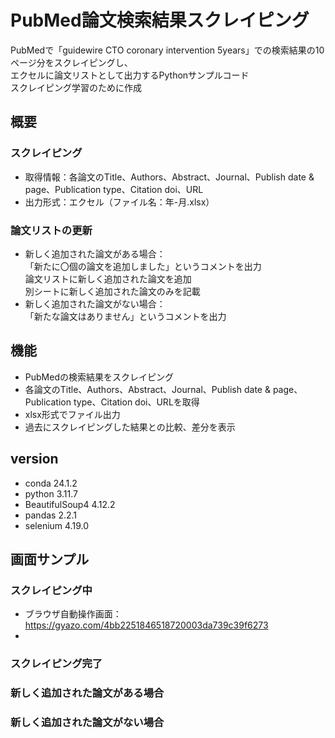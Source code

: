 # PubMed論文検索結果スクレイピング
PubMedで「guidewire CTO coronary intervention 5years」での検索結果の10ページ分をスクレイピングし、  
エクセルに論文リストとして出力するPythonサンプルコード  
スクレイピング学習のために作成  

## 概要
### スクレイピング
- 取得情報：各論文のTitle、Authors、Abstract、Journal、Publish date & page、Publication type、Citation doi、URL 
- 出力形式：エクセル（ファイル名：年-月.xlsx）

### 論文リストの更新
- 新しく追加された論文がある場合：  
  「新たに〇個の論文を追加しました」というコメントを出力  
  論文リストに新しく追加された論文を追加  
  別シートに新しく追加された論文のみを記載   
- 新しく追加された論文がない場合：  
  「新たな論文はありません」というコメントを出力  

## 機能
- PubMedの検索結果をスクレイピング
- 各論文のTitle、Authors、Abstract、Journal、Publish date & page、Publication type、Citation doi、URLを取得
- xlsx形式でファイル出力
- 過去にスクレイピングした結果との比較、差分を表示

## version
- conda 24.1.2
- python 3.11.7
- BeautifulSoup4 4.12.2 
- pandas 2.2.1
- selenium 4.19.0

## 画面サンプル
### スクレイピング中
- ブラウザ自動操作画面：https://gyazo.com/4bb2251846518720003da739c39f6273
- 

### スクレイピング完了

### 新しく追加された論文がある場合

### 新しく追加された論文がない場合
